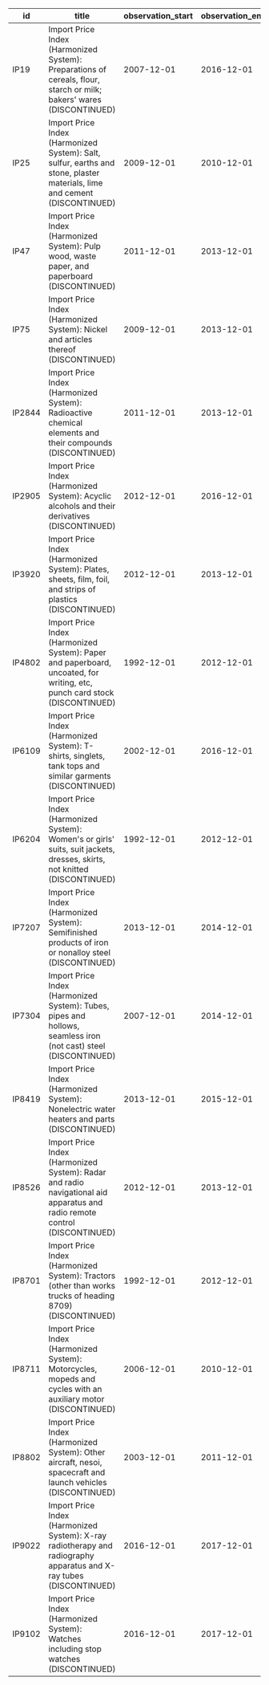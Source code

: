 | id     | title                                                                                                                      | observation_start   | observation_end   |
|--------|----------------------------------------------------------------------------------------------------------------------------|---------------------|-------------------|
| IP19   | Import Price Index (Harmonized System): Preparations of cereals, flour, starch or milk; bakers' wares (DISCONTINUED)       | 2007-12-01          | 2016-12-01        |
| IP25   | Import Price Index (Harmonized System): Salt, sulfur, earths and stone, plaster materials, lime and cement (DISCONTINUED)  | 2009-12-01          | 2010-12-01        |
| IP47   | Import Price Index (Harmonized System): Pulp wood, waste paper, and paperboard (DISCONTINUED)                              | 2011-12-01          | 2013-12-01        |
| IP75   | Import Price Index (Harmonized System): Nickel and articles thereof (DISCONTINUED)                                         | 2009-12-01          | 2013-12-01        |
| IP2844 | Import Price Index (Harmonized System): Radioactive chemical elements and their compounds (DISCONTINUED)                   | 2011-12-01          | 2013-12-01        |
| IP2905 | Import Price Index (Harmonized System): Acyclic alcohols and their derivatives (DISCONTINUED)                              | 2012-12-01          | 2016-12-01        |
| IP3920 | Import Price Index (Harmonized System): Plates, sheets, film, foil, and strips of plastics (DISCONTINUED)                  | 2012-12-01          | 2013-12-01        |
| IP4802 | Import Price Index (Harmonized System): Paper and paperboard, uncoated, for writing, etc, punch card stock (DISCONTINUED)  | 1992-12-01          | 2012-12-01        |
| IP6109 | Import Price Index (Harmonized System): T-shirts, singlets, tank tops and similar garments (DISCONTINUED)                  | 2002-12-01          | 2016-12-01        |
| IP6204 | Import Price Index (Harmonized System): Women's or girls' suits, suit jackets, dresses, skirts, not knitted (DISCONTINUED) | 1992-12-01          | 2012-12-01        |
| IP7207 | Import Price Index (Harmonized System): Semifinished products of iron or nonalloy steel (DISCONTINUED)                     | 2013-12-01          | 2014-12-01        |
| IP7304 | Import Price Index (Harmonized System): Tubes, pipes and hollows, seamless iron (not cast) steel (DISCONTINUED)            | 2007-12-01          | 2014-12-01        |
| IP8419 | Import Price Index (Harmonized System): Nonelectric water heaters and parts (DISCONTINUED)                                 | 2013-12-01          | 2015-12-01        |
| IP8526 | Import Price Index (Harmonized System): Radar and radio navigational aid apparatus and radio remote control (DISCONTINUED) | 2012-12-01          | 2013-12-01        |
| IP8701 | Import Price Index (Harmonized System): Tractors (other than works trucks of heading 8709) (DISCONTINUED)                  | 1992-12-01          | 2012-12-01        |
| IP8711 | Import Price Index (Harmonized System): Motorcycles, mopeds and cycles with an auxiliary motor (DISCONTINUED)              | 2006-12-01          | 2010-12-01        |
| IP8802 | Import Price Index (Harmonized System): Other aircraft, nesoi, spacecraft and launch vehicles (DISCONTINUED)               | 2003-12-01          | 2011-12-01        |
| IP9022 | Import Price Index (Harmonized System): X-ray radiotherapy and radiography apparatus and X-ray tubes (DISCONTINUED)        | 2016-12-01          | 2017-12-01        |
| IP9102 | Import Price Index (Harmonized System): Watches including stop watches (DISCONTINUED)                                      | 2016-12-01          | 2017-12-01        |